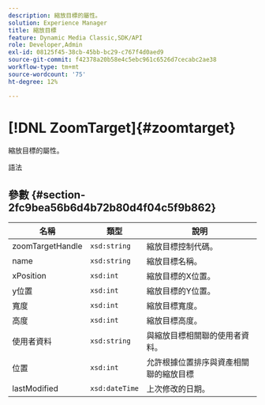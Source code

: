 ```yaml
---
description: 縮放目標的屬性。
solution: Experience Manager
title: 縮放目標
feature: Dynamic Media Classic,SDK/API
role: Developer,Admin
exl-id: 08125f45-38cb-45bb-bc29-c767f4d0aed9
source-git-commit: f42378a20b58e4c5ebc961c6526d7cecabc2ae38
workflow-type: tm+mt
source-wordcount: '75'
ht-degree: 12%

---
```


# [!DNL ZoomTarget]{#zoomtarget}

縮放目標的屬性。

語法

## 參數 {#section-2fc9bea56b6d4b72b80d4f04c5f9b862}

| 名稱 | 類型 | 說明 |
|---|---|---|
| zoomTargetHandle | `xsd:string` | 縮放目標控制代碼。 |
| name | `xsd:string` | 縮放目標名稱。 |
| xPosition | `xsd:int` | 縮放目標的X位置。 |
| y位置 | `xsd:int` | 縮放目標的Y位置。 |
| 寬度 | `xsd:int` | 縮放目標寬度。 |
| 高度 | `xsd:int` | 縮放目標高度。 |
| 使用者資料 | `xsd:string` | 與縮放目標相關聯的使用者資料。 |
| 位置 | `xsd:int` | 允許根據位置排序與資產相關聯的縮放目標 |
| lastModified | `xsd:dateTime` | 上次修改的日期。 |
